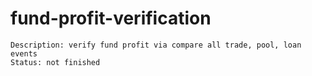 # fund-profit-verification
```
Description: verify fund profit via compare all trade, pool, loan events 
Status: not finished
```
